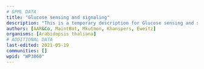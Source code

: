 ```yaml
---
# GPML DATA
title: "Glucose sensing and signaling"
description: "This is a temporary description for Glucose sensing and signaling"
authors: [AAR&Co, MaintBot, Mkutmon, Khanspers, Eweitz]
organisms: [Arabidopsis thaliana]
# ADDITIONAL DATA
last-edited: 2021-05-19
communities: []
wpid: "WP3860"
---
```

